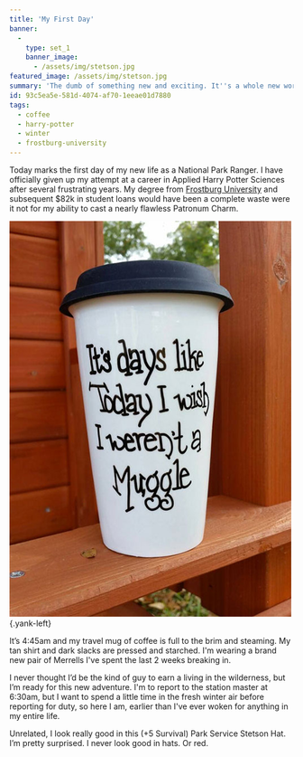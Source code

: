```yaml
---
title: 'My First Day'
banner:
  -
    type: set_1
    banner_image:
      - /assets/img/stetson.jpg
featured_image: /assets/img/stetson.jpg
summary: 'The dumb of something new and exciting. It''s a whole new world.'
id: 93c5ea5e-581d-4074-af70-1eeae01d7880
tags:
  - coffee
  - harry-potter
  - winter
  - frostburg-university
---
```

Today marks the first day of my new life as a National Park Ranger. I have officially given up my attempt at a career in Applied Harry Potter Sciences after several frustrating years. My degree from [Frostburg University](http://frostburg.edu) and subsequent $82k in student loans would have been a complete waste were it not for my ability to cast a nearly flawless Patronum Charm.

![To throw them off the scent](/assets/img/coffee-mug.jpg) {.yank-left}

It’s 4:45am and my travel mug of coffee is full to the brim and steaming. My tan shirt and dark slacks are pressed and starched. I'm wearing a brand new pair of Merrells I've spent the last 2 weeks breaking in.

I never thought I’d be the kind of guy to earn a living in the wilderness, but I’m ready for this new adventure. I'm to report to the station master at 6:30am, but I want to spend a little time in the fresh winter air before reporting for duty, so here I am, earlier than I've ever woken for anything in my entire life.

Unrelated, I look really good in this (+5 Survival) Park Service Stetson Hat. I’m pretty surprised. I never look good in hats. Or red.